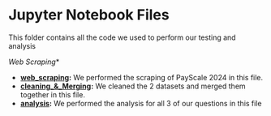 # Jupyter Notebook Files
This folder contains all the code we used to perform our testing and analysis

*Web Scraping**
* **[web_scraping](code/Jupyter_notebooks/Final_Project_Web_Scraping.ipynb):** We performed the scraping of PayScale 2024 in this file.
* **[cleaning_&_Merging](code/Jupyter_notebooks/Project_Cleaning&Merging.ipynb):** We cleaned the 2 datasets and merged them together in this file.
* **[analysis](code/Jupyter_notebooks/Project_Analysis.ipynb):** We performed the analysis for all 3 of our questions in this file
